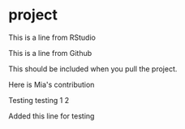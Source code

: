 # project

This  is a line from RStudio

This is a line from Github

This should be included when you pull the project. 

Here is Mia's contribution


Testing testing 1 2

Added this line for testing 

